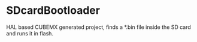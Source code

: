 # SDcardBootloader
HAL based CUBEMX generated project, finds a *.bin file inside the SD card and runs it in flash.
